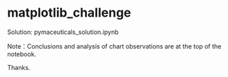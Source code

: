 # matplotlib_challenge

Solution: pymaceuticals_solution.ipynb

Note：Conclusions and analysis of chart observations are at the top of the notebook.

Thanks.